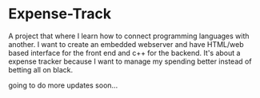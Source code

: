 # Expense-Track

A project that where I learn how to connect programming languages with another. I want to create an embedded webserver and have HTML/web based interface for the front end and c++ for the backend. It's about a expense tracker because I want to manage my spending better instead of betting all on black.

going to do more updates soon... 




